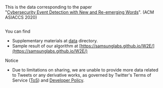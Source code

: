 This is the data corresponding to the paper    
"[Cybersecurity Event Detection with New and Re-emerging Words](https://dl.acm.org/doi/10.1145/3320269.3384721)". (ACM ASIACCS 2020)
## 
You can find  
- Supplementary materials at [data](data) directory.  
- Sample result of our algorithm at [https://samsunglabs.github.io/W2E/](https://samsunglabs.github.io/W2E/)

Notice
- Due to limitations on sharing, we are unable to provide more data related to Tweets or any derivative works, as governed by Twitter's Terms of Service ([ToS](https://twitter.com/en/tos)) and [Developer Policy](https://developer.twitter.com/en/developer-terms/policy#4-e).
